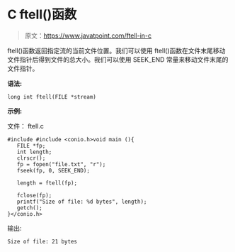 # C ftell()函数

> 原文：<https://www.javatpoint.com/ftell-in-c>

ftell()函数返回指定流的当前文件位置。我们可以使用 ftell()函数在文件末尾移动文件指针后得到文件的总大小。我们可以使用 SEEK_END 常量来移动文件末尾的文件指针。

**语法:**

```
long int ftell(FILE *stream)

```

**示例:**

文件： ftell.c

```
#include #include <conio.h>void main (){
   FILE *fp;
   int length;
   clrscr();
   fp = fopen("file.txt", "r");
   fseek(fp, 0, SEEK_END);

   length = ftell(fp);

   fclose(fp);
   printf("Size of file: %d bytes", length);
   getch();
}</conio.h> 
```

输出:

```
Size of file: 21 bytes

```